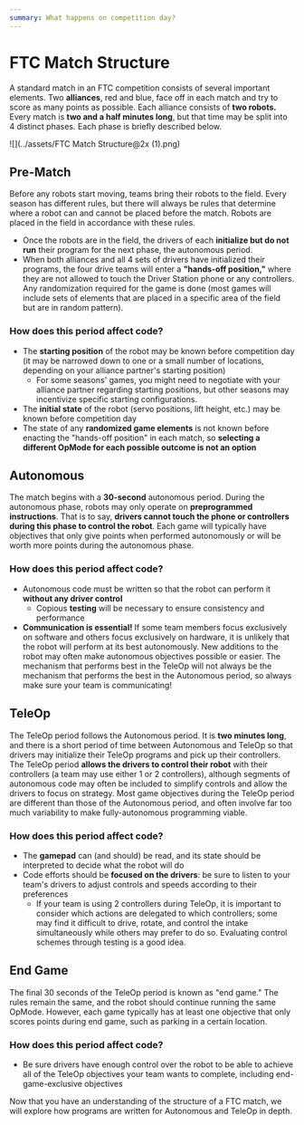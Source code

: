 ```yaml
---
summary: What happens on competition day?
---
```


# FTC Match Structure

A standard match in an FTC competition consists of several important elements. Two **alliances**, red and blue, face off in each match and try to score as many points as possible. Each alliance consists of **two robots.** Every match is **two and a half minutes long**, but that time may be split into 4 distinct phases. Each phase is briefly described below.

![](../assets/FTC Match Structure@2x (1).png)

## Pre-Match&#x20;

Before any robots start moving, teams bring their robots to the field. Every season has different rules, but there will always be rules that determine where a robot can and cannot be placed before the match. Robots are placed in the field in accordance with these rules.

* Once the robots are in the field, the drivers of each **initialize but do not run** their program for the next phase, the autonomous period.
* When both alliances and all 4 sets of drivers have initialized their programs, the four drive teams will enter a **"hands-off position,"** where they are not allowed to touch the Driver Station phone or any controllers. Any randomization required for the game is done (most games will include sets of elements that are placed in a specific area of the field but are in random pattern).

### How does this period affect code?

* The **starting position** of the robot may be known before competition day (it may be narrowed down to one or a small number of locations, depending on your alliance partner's starting position)
  * For some seasons' games, you might need to negotiate with your alliance partner regarding starting positions, but other seasons may incentivize specific starting configurations.
* The **initial state** of the robot (servo positions, lift height, etc.) may be known before competition day
* The state of any **randomized game elements** is not known before enacting the "hands-off position" in each match, so **selecting a different OpMode for each possible outcome is not an option**

## Autonomous

The match begins with a **30-second** autonomous period. During the autonomous phase, robots may only operate on **preprogrammed instructions**. That is to say, **drivers cannot touch the phone or controllers during this phase to control the robot**. Each game will typically have objectives that only give points when performed autonomously or will be worth more points during the autonomous phase.

### How does this period affect code?

* Autonomous code must be written so that the robot can perform it **without any driver control**
  * Copious **testing** will be necessary to ensure consistency and performance
* **Communication is essential!** If some team members focus exclusively on software and others focus exclusively on hardware, it is unlikely that the robot will perform at its best autonomously. New additions to the robot may often make autonomous objectives possible or easier. The mechanism that performs best in the TeleOp will not always be the mechanism that performs the best in the Autonomous period, so always make sure your team is communicating!

## TeleOp

The TeleOp period follows the Autonomous period. It is **two minutes long**, and there is a short period of time between Autonomous and TeleOp so that drivers may initialize their TeleOp programs and pick up their controllers. The TeleOp period **allows the drivers to control their robot** with their controllers (a team may use either 1 or 2 controllers), although segments of autonomous code may often be included to simplify controls and allow the drivers to focus on strategy. Most game objectives during the TeleOp period are different than those of the Autonomous period, and often involve far too much variability to make fully-autonomous programming viable.

### How does this period affect code?

* The **gamepad** can (and should) be read, and its state should be interpreted to decide what the robot will do
* Code efforts should be **focused on the drivers**: be sure to listen to your team's drivers to adjust controls and speeds according to their preferences
  * If your team is using 2 controllers during TeleOp, it is important to consider which actions are delegated to which controllers; some may find it difficult to drive, rotate, and control the intake simultaneously while others may prefer to do so. Evaluating control schemes through testing is a good idea.

## End Game

The final 30 seconds of the TeleOp period is known as "end game." The rules remain the same, and the robot should continue running the same OpMode. However, each game typically has at least one objective that only scores points during end game, such as parking in a certain location.

### How does this period affect code?

* Be sure drivers have enough control over the robot to be able to achieve all of the TeleOp objectives your team wants to complete, including end-game-exclusive objectives

Now that you have an understanding of the structure of a FTC match, we will explore how programs are written for Autonomous and TeleOp in depth.

